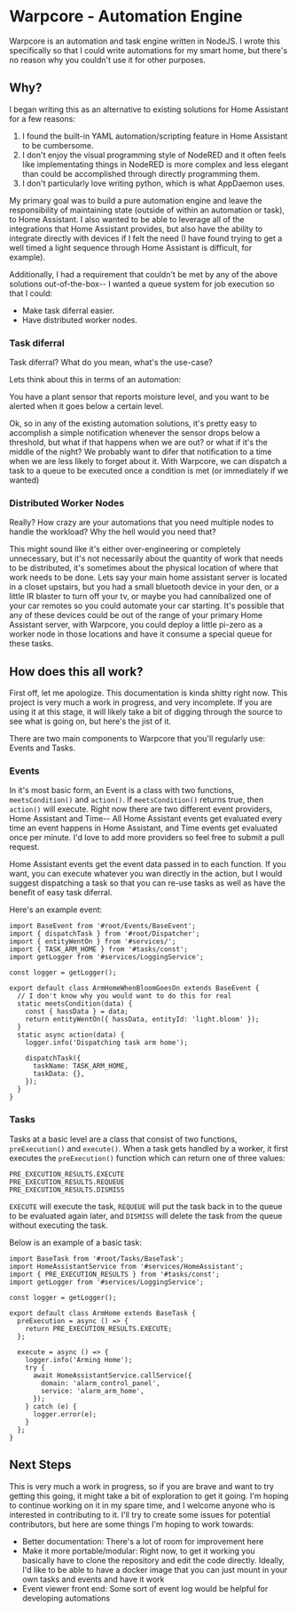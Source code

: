 # Warpcore - Automation Engine

Warpcore is an automation and task engine written in NodeJS. I wrote this specifically so that I could write automations for my smart home, but there's no reason why you couldn't use it for other purposes.

## Why?

I began writing this as an alternative to existing solutions for Home Assistant for a few reasons:

1. I found the built-in YAML automation/scripting feature in Home Assistant to be cumbersome.
2. I don't enjoy the visual programming style of NodeRED and it often feels like implementating things in NodeRED is more complex and less elegant than could be accomplished through directly programming them.
3. I don't particularly love writing python, which is what AppDaemon uses.

My primary goal was to build a pure automation engine and leave the responsibility of maintaining state (outside of within an automation or task), to Home Assistant. I also wanted to be able to leverage all of the integrations that Home Assistant provides, but also have the ability to integrate directly with devices if I felt the need (I have found trying to get a well timed a light sequence through Home Assistant is difficult, for example).

Additionally, I had a requirement that couldn't be met by any of the above solutions out-of-the-box-- I wanted a queue system for job execution so that I could:
- Make task diferral easier.
- Have distributed worker nodes.

### Task diferral

Task diferral? What do you mean, what's the use-case?

Lets think about this in terms of an automation:

You have a plant sensor that reports moisture level, and you want to be alerted when it goes below a certain level.

Ok, so in any of the existing automation solutions, it's pretty easy to accomplish a simple notification whenever the sensor drops below a threshold, but what if that happens when we are out? or what if it's the middle of the night? We probably want to difer that notification to a time when we are less likely to forget about it. With Warpcore, we can dispatch a task to a queue to be executed once a condition is met (or immediately if we wanted)

### Distributed Worker Nodes

Really? How crazy are your automations that you need multiple nodes to handle the workload? Why the hell would you need that?

This might sound like it's either over-engineering or completely unnecessary, but it's not necessarily about the quantity of work that needs to be distributed, it's sometimes about the physical location of where that work needs to be done. Lets say your main home assistant server is located in a closet upstairs, but you had a small bluetooth device in your den, or a little IR blaster to turn off your tv, or maybe you had cannibalized one of your car remotes so you could automate your car starting. It's possible that any of these devices could be out of the range of your primary Home Assistant server, with Warpcore, you could deploy a little pi-zero as a worker node in those locations and have it consume a special queue for these tasks.

## How does this all work?

First off, let me apologize. This documentation is kinda shitty right now. This project is very much a work in progress, and very incomplete. If you are using it at this stage, it will likely take a bit of digging through the source to see what is going on, but here's the jist of it.

There are two main components to Warpcore that you'll regularly use: Events and Tasks.

### Events

In it's most basic form, an Event is a class with two functions, `meetsCondition()` and `action()`.  If `meetsCondition()` returns true, then `action()` will execute. Right now there are two different event providers, Home Assistant and Time-- All Home Assistant events get evaluated every time an event happens in Home Assistant, and Time events get evaluated once per minute. I'd love to add more providers so feel free to submit a pull request. 

Home Assistant events get the event data passed in to each function. If you want, you can execute whatever you wan directly in the action, but I would suggest dispatching a task so that you can re-use tasks as well as have the benefit of easy task diferral. 

Here's an example event:

```
import BaseEvent from '#root/Events/BaseEvent';
import { dispatchTask } from '#root/Dispatcher';
import { entityWentOn } from '#services/';
import { TASK_ARM_HOME } from '#tasks/const';
import getLogger from '#services/LoggingService';

const logger = getLogger();

export default class ArmHomeWhenBloomGoesOn extends BaseEvent {
  // I don't know why you would want to do this for real
  static meetsCondition(data) {
    const { hassData } = data;
    return entityWentOn({ hassData, entityId: 'light.bloom' });
  }
  static async action(data) {
    logger.info('Dispatching task arm home');

    dispatchTask({
      taskName: TASK_ARM_HOME,
      taskData: {},
    });
  }
}
```

### Tasks

Tasks at a basic level are a class that consist of two functions, `preExecution()` and `execute()`. When a task gets handled by a worker, it first executes the `preExecution()` function which can return one of three values:
```
PRE_EXECUTION_RESULTS.EXECUTE
PRE_EXECUTION_RESULTS.REQUEUE
PRE_EXECUTION_RESULTS.DISMISS
```

`EXECUTE` will execute the task, `REQUEUE` will put the task back in to the queue to be evaluated again later, and `DISMISS` will delete the task from the queue without executing the task.

Below is an example of a basic task:

```
import BaseTask from '#root/Tasks/BaseTask';
import HomeAssistantService from '#services/HomeAssistant';
import { PRE_EXECUTION_RESULTS } from '#tasks/const';
import getLogger from '#services/LoggingService';

const logger = getLogger();

export default class ArmHome extends BaseTask {
  preExecution = async () => {
    return PRE_EXECUTION_RESULTS.EXECUTE;
  };

  execute = async () => {
    logger.info('Arming Home');
    try {
      await HomeAssistantService.callService({
        domain: 'alarm_control_panel',
        service: 'alarm_arm_home',
      });
    } catch (e) {
      logger.error(e);
    }
  };
}
```
## Next Steps

This is very much a work in progress, so if you are brave and want to try getting this going, it might take a bit of exploration to get it going. I'm hoping to continue working on it in my spare time, and I welcome anyone who is interested in contributing to it. I'll try to create some issues for potential contributors, but here are some things I'm hoping to work towards:
 - Better documentation: There's a lot of room for improvement here
 - Make it more portable/modular: Right now, to get it working you basically have to clone the repository and edit the code directly. Ideally, I'd like to be able to have a docker image that you can just mount in your own tasks and events and have it work
 - Event viewer front end: Some sort of event log would be helpful for developing automations
